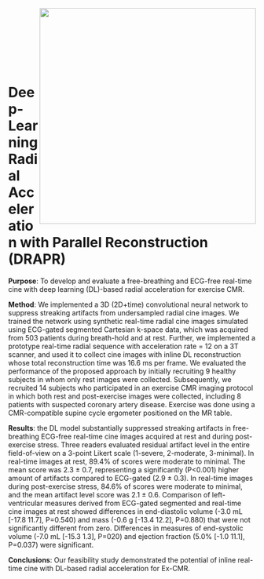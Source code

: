<img src='vids/video_1_lowres.gif' align="right" width=440>

<br><br><br><br><br><br>

# Deep-Learning Radial Acceleration with Parallel Reconstruction (DRAPR)

**Purpose**: To develop and evaluate a free-breathing and ECG-free real-time cine with deep learning (DL)-based radial acceleration for exercise CMR.

**Method**: We implemented a 3D (2D+time) convolutional neural network to suppress streaking artifacts from undersampled radial cine images. We trained the network using synthetic real-time radial cine images simulated using ECG-gated segmented Cartesian k-space data, which was acquired from 503 patients during breath-hold and at rest. Further, we implemented a prototype real-time radial sequence with acceleration rate = 12 on a 3T scanner, and used it to collect cine images with inline DL reconstruction whose total reconstruction time was 16.6 ms per frame. We evaluated the performance of the proposed approach by initially recruiting 9 healthy subjects in whom only rest images were collected. Subsequently, we recruited 14 subjects who participated in an exercise CMR imaging protocol in which both rest and post-exercise images were collected, including 8 patients with suspected coronary artery disease. Exercise was done using a CMR-compatible supine cycle ergometer positioned on the MR table.

**Results**: the DL model substantially suppressed streaking artifacts in free-breathing ECG-free real-time cine images acquired at rest and during post-exercise stress. Three readers evaluated residual artifact level in the entire field-of-view on a 3-point Likert scale (1-severe, 2-moderate, 3-minimal). In real-time images at rest, 89.4% of scores were moderate to minimal. The mean score was 2.3 ± 0.7, representing a significantly (P<0.001) higher amount of artifacts compared to ECG-gated (2.9 ± 0.3). In real-time images during post-exercise stress, 84.6% of scores were moderate to minimal, and the mean artifact level score was 2.1 ± 0.6. Comparison of left-ventricular measures derived from ECG-gated segmented and real-time cine images at rest showed differences in end-diastolic volume (-3.0 mL [-17.8 11.7], P=0.540) and mass (-0.6 g [-13.4 12.2], P=0.880) that were not significantly different from zero. Differences in measures of end-systolic volume (-7.0 mL [-15.3 1.3], P=020) and ejection fraction (5.0% [-1.0 11.1], P=0.037) were significant.

**Conclusions**: Our feasibility study demonstrated the potential of inline real-time cine with DL-based radial acceleration for Ex-CMR.
